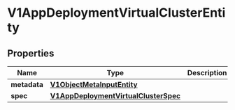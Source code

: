 # V1AppDeploymentVirtualClusterEntity

## Properties
Name | Type | Description | Notes
------------ | ------------- | ------------- | -------------
**metadata** | [**V1ObjectMetaInputEntity**](V1ObjectMetaInputEntity.md) |  |  [optional]
**spec** | [**V1AppDeploymentVirtualClusterSpec**](V1AppDeploymentVirtualClusterSpec.md) |  |  [optional]
